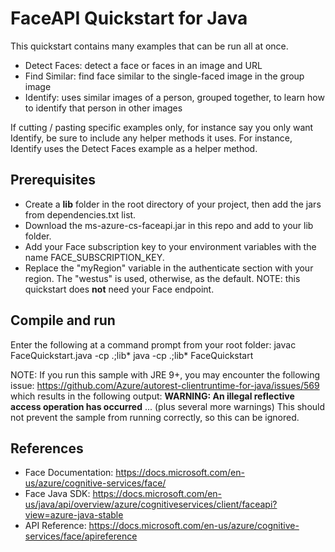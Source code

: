 
# FaceAPI Quickstart for Java

This quickstart contains many examples that can be run all at once.
  - Detect Faces: detect a face or faces in an image and URL
  - Find Similar: find face similar to the single-faced image in the group image
  - Identify: uses similar images of a person, grouped together, to learn how to identify that person in other images
  
If cutting / pasting specific examples only, for instance say you only want Identify, be sure to include any helper methods it uses. For instance, Identify uses the Detect Faces example as a helper method.
 
## Prerequisites
  - Create a **lib** folder in the root directory of your project, then add the jars from dependencies.txt list.
  - Download the ms-azure-cs-faceapi.jar in this repo and add to your lib folder.
  - Add your Face subscription key to your environment variables with the name FACE_SUBSCRIPTION_KEY.
  - Replace the "myRegion" variable in the authenticate section with your region. 
    The "westus" is used, otherwise, as the default. NOTE: this quickstart does **not** need your Face endpoint.
 
## Compile and run
Enter the following at a command prompt from your root folder:
  javac FaceQuickstart.java -cp .;lib\*
  java -cp .;lib\* FaceQuickstart

NOTE: If you run this sample with JRE 9+, you may encounter the following issue: 
https://github.com/Azure/autorest-clientruntime-for-java/issues/569 which results in the following output:
**WARNING: An illegal reflective access operation has occurred** ... (plus several more warnings)
This should not prevent the sample from running correctly, so this can be ignored.
 
## References
  - Face Documentation: https://docs.microsoft.com/en-us/azure/cognitive-services/face/
  - Face Java SDK: https://docs.microsoft.com/en-us/java/api/overview/azure/cognitiveservices/client/faceapi?view=azure-java-stable
  - API Reference: https://docs.microsoft.com/en-us/azure/cognitive-services/face/apireference
 

